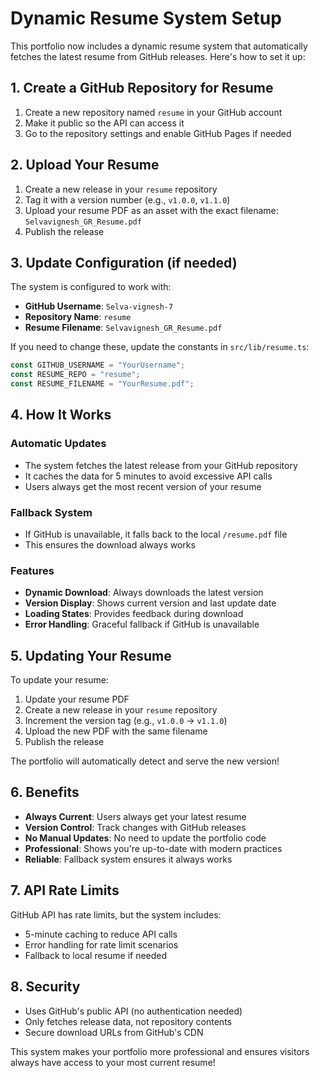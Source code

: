 # Dynamic Resume System Setup

This portfolio now includes a dynamic resume system that automatically fetches the latest resume from GitHub releases. Here's how to set it up:

## 1. Create a GitHub Repository for Resume

1. Create a new repository named `resume` in your GitHub account
2. Make it public so the API can access it
3. Go to the repository settings and enable GitHub Pages if needed

## 2. Upload Your Resume

1. Create a new release in your `resume` repository
2. Tag it with a version number (e.g., `v1.0.0`, `v1.1.0`)
3. Upload your resume PDF as an asset with the exact filename: `Selvavignesh_GR_Resume.pdf`
4. Publish the release

## 3. Update Configuration (if needed)

The system is configured to work with:
- **GitHub Username**: `Selva-vignesh-7`
- **Repository Name**: `resume`
- **Resume Filename**: `Selvavignesh_GR_Resume.pdf`

If you need to change these, update the constants in `src/lib/resume.ts`:

```typescript
const GITHUB_USERNAME = "YourUsername";
const RESUME_REPO = "resume";
const RESUME_FILENAME = "YourResume.pdf";
```

## 4. How It Works

### Automatic Updates
- The system fetches the latest release from your GitHub repository
- It caches the data for 5 minutes to avoid excessive API calls
- Users always get the most recent version of your resume

### Fallback System
- If GitHub is unavailable, it falls back to the local `/resume.pdf` file
- This ensures the download always works

### Features
- **Dynamic Download**: Always downloads the latest version
- **Version Display**: Shows current version and last update date
- **Loading States**: Provides feedback during download
- **Error Handling**: Graceful fallback if GitHub is unavailable

## 5. Updating Your Resume

To update your resume:

1. Update your resume PDF
2. Create a new release in your `resume` repository
3. Increment the version tag (e.g., `v1.0.0` → `v1.1.0`)
4. Upload the new PDF with the same filename
5. Publish the release

The portfolio will automatically detect and serve the new version!

## 6. Benefits

- **Always Current**: Users always get your latest resume
- **Version Control**: Track changes with GitHub releases
- **No Manual Updates**: No need to update the portfolio code
- **Professional**: Shows you're up-to-date with modern practices
- **Reliable**: Fallback system ensures it always works

## 7. API Rate Limits

GitHub API has rate limits, but the system includes:
- 5-minute caching to reduce API calls
- Error handling for rate limit scenarios
- Fallback to local resume if needed

## 8. Security

- Uses GitHub's public API (no authentication needed)
- Only fetches release data, not repository contents
- Secure download URLs from GitHub's CDN

This system makes your portfolio more professional and ensures visitors always have access to your most current resume!
